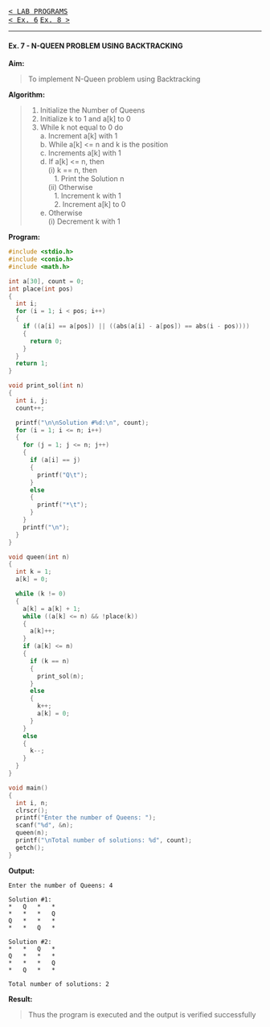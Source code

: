 
[<kbd>< LAB PROGRAMS</kbd>](../README.md#lab-programs)  
[<kbd>< Ex. 6</kbd>](../lab_programs/e6.md)
[<kbd> Ex. 8 ></kbd>](../lab_programs/e8.md)

---

#### Ex. 7 - N-QUEEN PROBLEM USING BACKTRACKING

**Aim:**
> To implement N-Queen problem using Backtracking

**Algorithm:**
> 1. Initialize the Number of Queens  
> 2. Initialize k to 1 and a[k] to 0  
> 3. While k not equal to 0 do  
>   a. Increment a[k] with 1  
>   b. While a[k] <= n and k is the position  
>   c. Increments a[k] with 1  
>   d. If a[k] <= n, then  
>         (i) k == n, then  
>            1. Print the Solution n  
>         (ii) Otherwise  
>            1. Increment k with 1  
>            2. Increment a[k] to 0  
>   e. Otherwise  
>         (i) Decrement k with 1

**Program:**
```c
#include <stdio.h>
#include <conio.h>
#include <math.h>

int a[30], count = 0;
int place(int pos)
{
  int i;
  for (i = 1; i < pos; i++)
  {
    if ((a[i] == a[pos]) || ((abs(a[i] - a[pos]) == abs(i - pos))))
    {
      return 0;
    }
  }
  return 1;
}

void print_sol(int n)
{
  int i, j;
  count++;

  printf("\n\nSolution #%d:\n", count);
  for (i = 1; i <= n; i++)
  {
    for (j = 1; j <= n; j++)
    {
      if (a[i] == j)
      {
        printf("Q\t");
      }
      else
      {
        printf("*\t");
      }
    }
    printf("\n");
  }
}

void queen(int n)
{
  int k = 1;
  a[k] = 0;

  while (k != 0)
  {
    a[k] = a[k] + 1;
    while ((a[k] <= n) && !place(k))
    {
      a[k]++;
    }
    if (a[k] <= n)
    {
      if (k == n)
      {
        print_sol(n);
      }
      else
      {
        k++;
        a[k] = 0;
      }
    }
    else
    {
      k--;
    }
  }
}

void main()
{
  int i, n;
  clrscr();
  printf("Enter the number of Queens: ");
  scanf("%d", &n);
  queen(n);
  printf("\nTotal number of solutions: %d", count);
  getch();
}
```

**Output:**
```
Enter the number of Queens: 4

Solution #1:
*   Q   *   *
*   *   *   Q
Q   *   *   *
*   *   Q   *

Solution #2:
*   *   Q   *
Q   *   *   *
*   *   *   Q
*   Q   *   *

Total number of solutions: 2
```

**Result:**
> Thus the program is executed and the output is verified successfully
